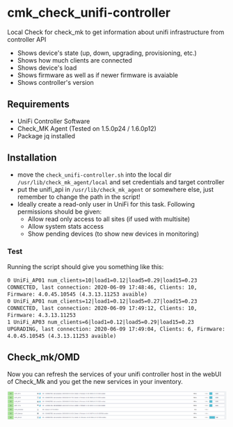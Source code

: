 # cmk_check_unifi-controller

Local Check for check_mk to get information about unifi infrastructure from controller API
* Shows device's state (up, down, upgrading, provisioning, etc.)
* Shows how much clients are connected
* Shows device's load
* Shows firmware as well as if newer firmware is avaiable
* Shows controller's version

## Requirements 

* UniFi Controller Software
* Check_MK Agent (Tested on 1.5.0p24 / 1.6.0p12)
* Package jq installed

## Installation

* move the ```check_unifi-controller.sh``` into the local dir ```/usr/lib/check_mk_agent/local``` and set credentials and target controller
* put the unifi_api in ```/usr/lib/check_mk_agent``` or somewhere else, just remember to change the path in the script!
* Ideally create a read-only user in UniFi for this task. Following permissions should be given:
  * Allow read only access to all sites (if used with multisite)
  * Allow system stats access
  * Show pending devices (to show new devices in monitoring)


### Test

Running the script should give you something like this:
```
0 UniFi_AP01 num_clients=10|load1=0.12|load5=0.29|load15=0.23 CONNECTED, last connection: 2020-06-09 17:48:46, Clients: 10, Firmware: 4.0.45.10545 (4.3.13.11253 avaible)
0 UniFi_AP01 num_clients=12|load1=0.12|load5=0.27|load15=0.23 CONNECTED, last connection: 2020-06-09 17:49:12, Clients: 10, Firmware: 4.3.13.11253
1 UniFi_AP03 num_clients=6|load1=0.12|load5=0.29|load15=0.23 UPGRADING, last connection: 2020-06-09 17:49:04, Clients: 6, Firmware: 4.0.45.10545 (4.3.13.11253 avaible)
```

## Check_mk/OMD

Now you can refresh the services of your unifi controller host in the webUI of Check_Mk and you get the new services in your inventory.


![Screenshot of check_mk](https://github.com/binarybear-de/cmk_check_unifi-controller/blob/master/example.png)

